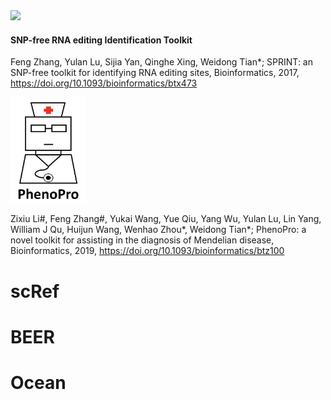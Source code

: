 <img src="https://github.com/jumphone/SPRINT/blob/master/data/LOGO.png?raw=true" width="200">

#### SNP-free RNA editing Identification Toolkit

Feng Zhang, Yulan Lu, Sijia Yan, Qinghe Xing, Weidong Tian*; SPRINT: an SNP-free toolkit for identifying RNA editing sites, Bioinformatics, 2017, https://doi.org/10.1093/bioinformatics/btx473

<img src="https://github.com/jumphone/jumphone.github.io/blob/master/img/phenopro_logo.png?raw=true" width="120">

Zixiu Li#, Feng Zhang#, Yukai Wang, Yue Qiu, Yang Wu, Yulan Lu, Lin Yang, William J Qu, Huijun Wang, Wenhao Zhou*, Weidong Tian*; PhenoPro: a novel toolkit for assisting in the diagnosis of Mendelian disease, Bioinformatics, 2019, https://doi.org/10.1093/bioinformatics/btz100



# scRef

# BEER

# Ocean


